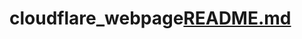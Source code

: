 # cloudflare_webpage[README.md](https://github.com/chrisbohn1984/cloudflare_webpage/files/11165930/README.md)
